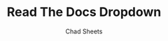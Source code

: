 ---
title: "Read The Docs Dropdown"
github: https://github.com/cjsheets/mkdocs-rtd-dropdown
demo: http://readthedocs.sheets.ch/
author: Chad Sheets
ssg:
  - MkDocs
cms:
  - No Cms
---